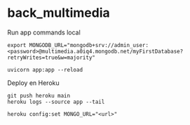 # back\_multimedia

Run app commands local
```
export MONGODB_URL="mongodb+srv://admin_user:<password>@multimedia.a0iq4.mongodb.net/myFirstDatabase?retryWrites=true&w=majority"

uvicorn app:app --reload
```

Deploy en Heroku
```
git push heroku main
heroku logs --source app --tail

heroku config:set MONGO_URL="<url>"

```